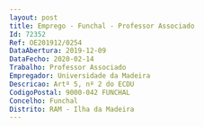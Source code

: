 ```yaml
--- 
layout: post
title: Emprego - Funchal - Professor Associado
Id: 72352
Ref: OE201912/0254
DataAbertura: 2019-12-09
DataFecho: 2020-02-14
Trabalho: Professor Associado
Empregador: Universidade da Madeira
Descricao: Artº 5, nº 2 do ECDU
CodigoPostal: 9000-042 FUNCHAL
Concelho: Funchal
Distrito: RAM - Ilha da Madeira
--- 
```

